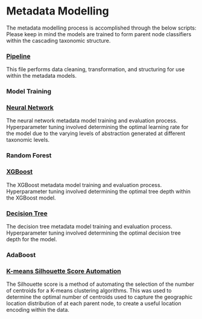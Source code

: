 # Metadata Modelling

The metadata modelling process is accomplished through the below scripts:
Please keep in mind the models are trained to form parent node classifiers within the cascading taxonomic structure.

### [Pipeline](../../src/models/meta/pipeline.md)
This file performs data cleaning, transformation, and structuring for use within the metadata models.

### Model Training

### [Neural Network](../../src/models/meta/neural_network.md)
The neural network metadata model training and evaluation process. 
Hyperparameter tuning involved determining the optimal learning rate for the model due to the varying levels of abstraction
generated at different taxonomic levels. 

### Random Forest

### [XGBoost](../../src/models/meta/xgboost.md)
The XGBoost metadata model training and evaluation process. 
Hyperparameter tuning involved determining the optimal tree depth within the XGBoost model.

### [Decision Tree](../../src/models/meta/decision_tree.md)
The decision tree metadata model training and evaluation process.
Hyperparameter tuning involved determining the optimal decision tree depth for the model.

### AdaBoost

### [K-means Silhouette Score Automation](../../src/models/meta/sil_score.md)
The Silhouette score is a method of automating the selection of the number of centroids for a K-means clustering algorithms. 
This was used to determine the optimal number of centroids used to capture the geographic location distribution of at each parent node, to 
create a useful location encoding within the data. 